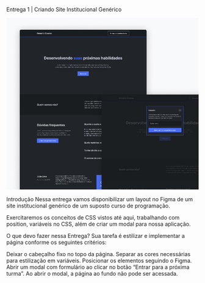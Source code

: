 Entrega 1 | Criando Site Institucional Genérico

<img src="./assets/example-1.jpg" alt="example 1" />

Introdução
Nessa entrega vamos disponibilizar um layout no Figma de um site
institucional genérico de um suposto curso de programação.

Exercitaremos os conceitos de CSS vistos até aqui, trabalhando com position, variáveis no CSS, além de criar um modal para nossa aplicação.

O que devo fazer nessa Entrega?
Sua tarefa é estilizar e implementar a página conforme os seguintes
critérios:

Deixar o cabeçalho fixo no topo da página.
Separar as cores necessárias para estilização em variáveis.
Posicionar os elementos seguindo o Figma.
Abrir um modal com formulário ao clicar no botão “Entrar para a próxima turma”.
Ao abrir o modal, a página ao fundo não pode ser acessada.